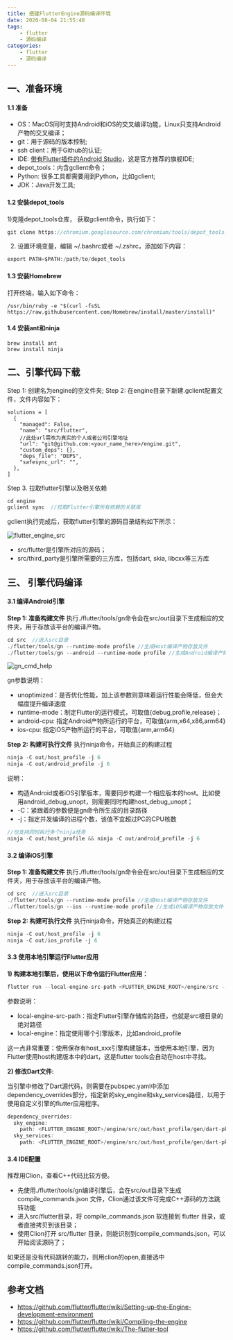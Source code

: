 ```yaml
---
title: 搭建FlutterEngine源码编译环境
date: 2020-08-04 21:55:48
tags:
	- flutter
	- 源码编译
categories: 
	- flutter
	- 源码编译
---
```


## 一、准备环境

#### 1.1 准备

- OS：MacOS同时支持Android和iOS的交叉编译功能，Linux只支持Android产物的交叉编译；
- git：用于源码的版本控制;
- ssh client：用于Github的认证;
- IDE: [带有Flutter插件的Android Studio](https://flutter.dev/docs/development/tools/android-studio)，这是官方推荐的旗舰IDE;
- depot_tools：内含gclient命令；
- Python: 很多工具都需要用到Python，比如gclient;
- JDK：Java开发工具;

#### 1.2 安装depot_tools

1)克隆depot_tools仓库， 获取gclient命令，执行如下：

```C
git clone https://chromium.googlesource.com/chromium/tools/depot_tools.git
```

2) 设置环境变量，编辑 ~/.bashrc或者 ~/.zshrc，添加如下内容：

```C
export PATH=$PATH:/path/to/depot_tools
```

#### 1.3 安装Homebrew

打开终端，输入如下命令：

```
/usr/bin/ruby -e "$(curl -fsSL https://raw.githubusercontent.com/Homebrew/install/master/install)"
```

#### 1.4 安装ant和ninja

```
brew install ant
brew install ninja
```

## 二、引擎代码下载

Step 1: 创建名为engine的空文件夹;
Step 2: 在engine目录下新建.gclient配置文件，文件内容如下：

```
solutions = [
  {
    "managed": False,
    "name": "src/flutter",
    //此处url需改为真实的个人或者公司引擎地址
    "url": "git@github.com:<your_name_here>/engine.git",
    "custom_deps": {},
    "deps_file": "DEPS",
    "safesync_url": "",
  },
]
```

Step 3. 拉取flutter引擎以及相关依赖

```C
cd engine
gclient sync  //拉取Flutter引擎所有依赖的关联库
```

gclient执行完成后，获取flutter引擎的源码目录结构如下所示：

![flutter_engine_src](http://gityuan.com/img/flutter_engine_env/flutter_engine_src.png)

- src/flutter是引擎所对应的源码；
- src/third_party是引擎所需要的三方库，包括dart, skia, libcxx等三方库

## 三、 引擎代码编译

#### 3.1 编译Android引擎

**Step 1: 准备构建文件**
执行./flutter/tools/gn命令会在src/out目录下生成相应的文件夹，用于存放该平台的编译产物。

```Java
cd src  //进入src目录
./flutter/tools/gn --runtime-mode profile //生成Host编译产物存放文件
./flutter/tools/gn --android --runtime-mode profile //生成Android编译产物存放文件
```

![gn_cmd_help](http://gityuan.com/img/flutter_engine_env/gn_cmd_help.png)

gn参数说明：

- unoptimized：是否优化性能，加上该参数则意味着运行性能会降低，但会大幅度提升编译速度
- runtime-mode：制定Flutter的运行模式，可取值{debug,profile,release}；
- android-cpu: 指定Android产物所运行的平台，可取值{arm,x64,x86,arm64}
- ios-cpu: 指定iOS产物所运行的平台，可取值{arm,arm64}

**Step 2: 构建可执行文件**
执行ninja命令，开始真正的构建过程

```Java
ninja -C out/host_profile -j 6
ninja -C out/android_profile -j 6
```

说明：

- 构造Android或者iOS引擎版本，需要同步构建一个相应版本的host。比如使用android_debug_unopt，则需要同时构建host_debug_unopt；
- -C：紧跟着的参数便是gn命令所生成的目录路径
- -j：指定并发编译的进程个数，该值不宜超过PC的CPU核数

```Java
//也支持同时执行多个ninja任务
ninja -C out/host_profile && ninja -C out/android_profile -j 6
```

#### 3.2 编译iOS引擎

**Step 1: 准备构建文件**
执行./flutter/tools/gn命令会在src/out目录下生成相应的文件夹，用于存放该平台的编译产物。

```Java
cd src  //进入src目录
./flutter/tools/gn --runtime-mode profile //生成Host编译产物存放文件
./flutter/tools/gn --ios --runtime-mode profile //生成iOS编译产物存放文件
```

**Step 2: 构建可执行文件**
执行ninja命令，开始真正的构建过程

```Java
ninja -C out/host_profile -j 6
ninja -C out/ios_profile -j 6
```

#### 3.3 使用本地引擎运行Flutter应用

**1) 构建本地引擎后，使用以下命令运行Flutter应用：**

```Java
flutter run --local-engine-src-path <FLUTTER_ENGINE_ROOT>/engine/src --local-engine=android_profile
```

参数说明：

- local-engine-src-path：指定Flutter引擎存储库的路径，也就是src根目录的绝对路径
- local-engine：指定使用哪个引擎版本，比如android_profile

这一点非常重要：使用保存有host_xxx引擎构建版本，当使用本地引擎，因为Flutter使用host构建版本中的dart，这是flutter tools会自动在host中寻找。

**2) 修改Dart文件:**

当引擎中修改了Dart源代码，则需要在pubspec.yaml中添加dependency_overrides部分，指定新的sky_engine和sky_services路径，以用于使用自定义引擎的flutter应用程序。

```Java
dependency_overrides:
  sky_engine:
    path: <FLUTTER_ENGINE_ROOT>/engine/src/out/host_profile/gen/dart-pkg/sky_engine
  sky_services:
    path: <FLUTTER_ENGINE_ROOT>/engine/src/out/host_profile/gen/dart-pkg/sky_services
```

#### 3.4 IDE配置

推荐用Clion，查看C++代码比较方便。

- 先使用./flutter/tools/gn编译引擎后，会在src/out目录下生成compile_commands.json 文件，Clion通过该文件可完成C++源码的方法跳转功能
- 进入src/flutter目录，将 compile_commands.json 软连接到 flutter 目录，或者直接拷贝到该目录；
- 使用Clion打开 src/flutter 目录，则能识别到compile_commands.json，可以开始阅读源码了；

如果还是没有代码跳转的能力，则用clion的open,直接选中compile_commands.json打开。

## 参考文档

- https://github.com/flutter/flutter/wiki/Setting-up-the-Engine-development-environment
- https://github.com/flutter/flutter/wiki/Compiling-the-engine
- https://github.com/flutter/flutter/wiki/The-flutter-tool